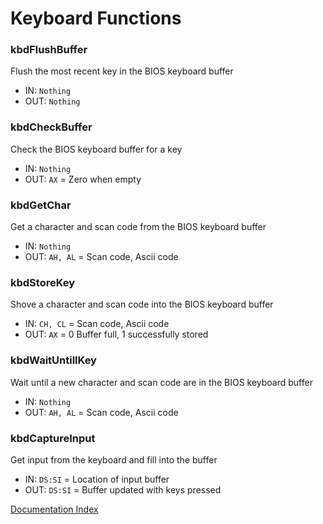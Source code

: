 # Keyboard Functions

### kbdFlushBuffer
Flush the most recent key in the BIOS keyboard buffer
* IN: `Nothing`
* OUT: `Nothing`

### kbdCheckBuffer
Check the BIOS keyboard buffer for a key
* IN: `Nothing`
* OUT: `AX` = Zero when empty

### kbdGetChar
Get a character and scan code from the BIOS keyboard buffer
* IN: `Nothing`
* OUT: `AH, AL` = Scan code, Ascii code

### kbdStoreKey
Shove a character and scan code into the BIOS keyboard buffer
* IN: `CH, CL` = Scan code, Ascii code
* OUT: `AX` = 0 Buffer full, 1 successfully stored

### kbdWaitUntillKey
Wait until a new character and scan code are in the BIOS keyboard buffer
* IN: `Nothing`
* OUT: `AH, AL` = Scan code, Ascii code

### kbdCaptureInput
Get input from the keyboard and fill into the buffer
* IN: `DS:SI` = Location of input buffer
* OUT: `DS:SI` = Buffer updated with keys pressed

[Documentation Index](../doc_index.md)
